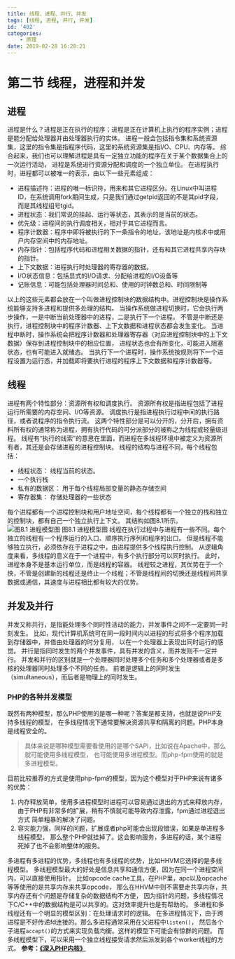 ```yaml
---
title: 线程、进程、并行、并发
tags: [线程, 进程, 并行, 并发]
id: '402'
categories:
    - 原理
date: 2019-02-28 16:28:21
---
```


# 第二节 线程，进程和并发

## 进程

进程是什么？进程是正在执行的程序；进程是正在计算机上执行的程序实例；进程是能分配给处理器并由处理器执行的实体。 进程一般会包括指令集和系统资源集，这里的指令集是指程序代码，这里的系统资源集是指I/O、CPU、内存等。 综合起来，我们也可以理解进程是具有一定独立功能的程序在关于某个数据集合上的一次运行活动， 进程是系统进行资源分配和调度的一个独立单位。 在进程执行时，进程都可以被唯一的表示，由以下一些元素组成：

*   进程描述符：进程的唯一标识符，用来和其它进程区分。在Linux中叫进程ID，在系统调用fork期间生成，只是我们通过getpid返回的不是其pid字段，而是其线程组号tgid。
*   进程状态：我们常说的挂起、运行等状态，其表示的是当前的状态。
*   优先级：进程间的执行调度相关，相对于其它进程而言。
*   程序计数器：程序中即将被执行的下一条指令的地址，该地址是内核术中或用户内存空间中的内存地址。
*   内存指针：包括程序代码和进程相关数据的指针，还有和其它进程共享内存块的指针。
*   上下文数据：进程执行时处理器的寄存器的数据。
*   I/O状态信息：包括显式的I/O请求、分配给进程的I/O设备等
*   记账信息：可能包括处理器时间总和、使用的时钟数总和、时间限制等

以上的这些元素都会放在一个叫做进程控制块的数据结构中。进程控制块是操作系统能够支持多进程和提供多处理的结构。 当操作系统做进程切换时，它会执行两步操作，一是中断当前处理器中的进程，二是执行下一个进程。 不管是中断还是执行，进程控制块中的程序计数器、上下文数据和进程状态都会发生变化。 当进程中断时，操作系统会把程序计数器和处理器寄存器（对应进程控制块中的上下文数据）保存到进程控制块中的相应位置， 进程状态也会有所变化，可能进入阻塞状态，也有可能进入就绪态。 当执行下一个进程时，操作系统按规则将下一个进程设置为运行态，并加载即将要执行进程的程序上下文数据和程序计数器等。

## 线程

进程有两个特性部分：资源所有权和调度执行。 资源所有权是指进程包括了进程运行所需要的内存空间、I/O等资源。 调度执行是指进程执行过程中间的执行路径，或者说程序的指令执行流。 这两个特性部分是可以分开的，分开后，拥有资料所有权的通常称为进程，拥有执行代码的可分派部分的被称之为线程或轻量级进程。 线程有“执行的线索”的意思在里面，而进程在多线程环境中被定义为资源所有者，其还是会存储进程的进程控制块。 线程的结构与进程不同，每个线程包括：

*   线程状态： 线程当前的状态。
*   一个执行栈
*   私有的数据区： 用于每个线程局部变量的静态存储空间
*   寄存器集： 存储处理器的一些状态

每个进程都有一个进程控制块和用户地址空间，每个线程都有一个独立的栈和独立的控制块，都有自己一个独立执行上下文。 其结构如图8.1所示。 ![图8.1 进程模型图](http://www.php-internals.com/images/book/chapt08/08-02-01-thread-model.jpg) 图8.1 进程模型图 线程在执行过程中与进程有一些不同。每个独立的线程有一个程序运行的入口、顺序执行序列和程序的出口。 但是线程不能够独立执行，必须依存在于进程之中，由进程提供多个线程执行控制。 从逻辑角度来看，多线程的意义在于一个进程中，有多个执行部分可以同时执行。 此时，进程本身不是基本运行单位，而是线程的容器。 线程较之进程，其优势在于一个快，不管是创建新的线程还是终止一个线程；不管是线程间的切换还是线程间共享数据或通信，其速度与进程相比都有较大的优势。

## 并发及并行

并发又称共行，是指能处理多个同时性活动的能力，并发事件之间不一定要同一时刻发生。 比如，现代计算机系统可在同一段时间内以进程的形式将多个程序加载到存储器中，并借由处理器的时分复用， 以在一个处理器上表现出同时运行的感觉。 并行是指同时发生的两个并发事件，具有并发的含义，而并发则不一定并行。 并发和并行的区别就是一个处理器同时处理多个任务和多个处理器或者是多核的处理器同时处理多个不同的任务。 前者是逻辑上的同时发生（simultaneous），而后者是物理上的同时发生。

### PHP的各种并发模型

既然有两种模型，那么PHP使用的是哪一种呢？答案是都支持，也就是说PHP支持多线程的模型， 在多线程情况下通常要解决资源共享和隔离的问题。PHP本身是线程安全的。

> 具体来说是哪种模型需要看使用的是哪个SAPI，比如说在Apache中，那么就可能使用多线程模型， 也可能使用多进程模型。而php-fpm使用的就是多进程模型。

目前比较推荐的方式是使用php-fpm的模型，因为这个模型对于PHP来说有诸多的优势：

1.  内存释放简单，使用多进程模型时进程可以容易通过退出的方式来释放内存， 由于PHP有非常多的扩展，稍有不慎就可能导致内存泄露，fpm通过进程退出方式 简单粗暴的解决了问题。
2.  容灾能力强，同样的问题，扩展或者php可能会出现段错误，如果是单进程多线程模型， 那么整个PHP就挂掉了。这会影响服务，多进程的话，某个进程死掉了也不会影响整体的服务。

多进程有多进程的优势，多线程也有多线程的优势，比如HHVM它选择的是多线程模型。 多线程模型最大的好处是信息共享和通信方便，因为在同一个进程空间内，可以直接使用指针。 比如opcode cache工具，在PHP里，apc以及opcache等等使用的是共享内存来共享opcode， 那么在HHVM中则不需要走共享内存，共享内存还有个问题是存储复杂的数据结构不方便， 因为指针的问题，多线程情况下C/C++中的数据结构是可以共享的。这对效率提升也是有帮助的。 多进程和多线程还有一个明显的模型区别：在处理请求时的逻辑。 在多进程情况下，由于跨进程是不好传递fd连接的。那么多进程通常采用在父进程中`listen()`， 然后各个子进程`accept()`的方式来实现负载均衡。这样的模型下可能会有惊群的问题。 而多线程模型下，可以采用一个独立线程接受请求然后派发到各个worker线程的方式。 **参考：[《深入PHP内核》](http://www.php-internals.com/ "《深入PHP内核》")**